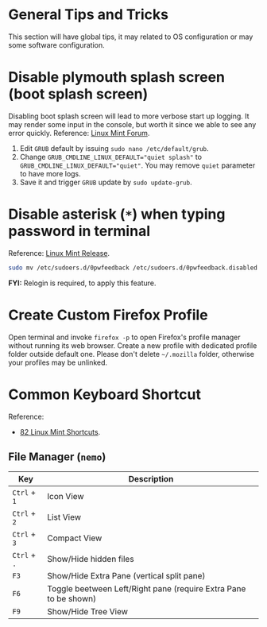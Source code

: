 # General Tips and Tricks

This section will have global tips, it may related to OS configuration or may some software configuration.

# Disable plymouth splash screen (boot splash screen)

Disabling boot splash screen will lead to more verbose start up logging. It may render some input in the console,
but worth it since we able to see any error quickly. Reference: [Linux Mint Forum](https://forums.linuxmint.com/viewtopic.php?p=758816#p758816).

1. Edit `GRUB` default by issuing `sudo nano /etc/default/grub`.
2. Change `GRUB_CMDLINE_LINUX_DEFAULT="quiet splash"` to `GRUB_CMDLINE_LINUX_DEFAULT="quiet"`. You may remove `quiet` parameter to have more logs.
3. Save it and trigger `GRUB` update by `sudo update-grub`.

# Disable asterisk (`*`) when typing password in terminal

Reference: [Linux Mint Release](https://blog.linuxmint.com/?p=3715#comment-147187).

```sh
sudo mv /etc/sudoers.d/0pwfeedback /etc/sudoers.d/0pwfeedback.disabled
```

**FYI:** Relogin is required, to apply this feature.

# Create Custom Firefox Profile

Open terminal and invoke `firefox -p` to open Firefox's profile manager without running its web browser.
Create a new profile with dedicated profile folder outside default one.
Please don't delete `~/.mozilla` folder, otherwise your profiles may be unlinked.

# Common Keyboard Shortcut

Reference:
- [82 Linux Mint Shortcuts](https://shortcutworld.com/Linux-Mint/linux/Linux-Mint_Shortcuts).

## File Manager (`nemo`)

| Key          | Description                                                      |
|--------------|------------------------------------------------------------------|
| `Ctrl` + `1` | Icon View                                                        |
| `Ctrl` + `2` | List View                                                        |
| `Ctrl` + `3` | Compact View                                                     |
| `Ctrl` + `.` | Show/Hide hidden files                                           |
| `F3`         | Show/Hide Extra Pane (vertical split pane)                       |
| `F6`         | Toggle beetween Left/Right pane (require Extra Pane to be shown) |
| `F9`         | Show/Hide Tree View                                              |
